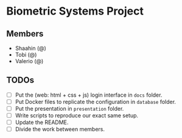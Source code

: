 # Biometric Systems Project

## Members

- Shaahin (@)
- Tobi (@)
- Valerio (@)

## TODOs

- [ ] Put the (web: html + css + js) login interface in `docs` folder.
- [ ] Put Docker files to replicate the configuration in `database` folder.
- [ ] Put the presentation in `presentation` folder.
- [ ] Write scripts to reproduce our exact same setup.
- [ ] Update the README.
- [ ] Divide the work between members.